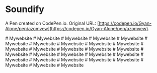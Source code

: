 # Soundify

A Pen created on CodePen.io. Original URL: [https://codepen.io/Gyan-Alone/pen/azomvew](https://codepen.io/Gyan-Alone/pen/azomvew).

#   M y w e b s i t e  
 #   M y w e b s i t e  
 #   M y w e b s i t e  
 #   M y w e b s i t e  
 #   M y w e b s i t e  
 #   M y w e b s i t e  
 #   M y w e b s i t e  
 #   M y w e b s i t e  
 #   M y w e b s i t e  
 #   M y w e b s i t e  
 #   M y w e b s i t e  
 #   M y w e b s i t e  
 #   M y w e b s i t e  
 #   M y w e b s i t e  
 #   M y w e b s i t e  
 #   M y w e b s i t e  
 #   M y w e b s i t e  
 #   M y w e b s i t e  
 #   M y w e b s i t e  
 #   M y w e b s i t e  
 #   M y w e b s i t e  
 #   M y w e b s i t e  
 #   M y w e b s i t e  
 #   M y w e b s i t e  
 #   M y w e b s i t e  
 #   M y w e b s i t e  
 #   M y w e b s i t e  
 #   M y w e b s i t e  
 